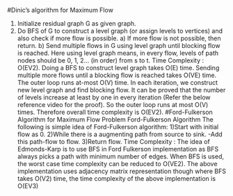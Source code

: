 #Dinic’s algorithm for Maximum Flow
1) Initialize residual graph G as given graph.
2) Do BFS of G to construct a level graph (or
   assign levels to vertices) and also check if 
   more flow is possible.
    a) If more flow is not possible, then return.
    b) Send multiple flows in G using level graph 
       until blocking flow is reached. Here using 
       level graph means, in every flow,
       levels of path nodes should be 0, 1, 2...
       (in order) from s to t.
Time Complexity : O(EV2). 
Doing a BFS to construct level graph takes O(E) time. Sending multiple more flows until a blocking flow is reached takes O(VE) time. The outer loop runs at-most O(V) time. In each iteration, we construct new level graph and find blocking flow. It can be proved that the number of levels increase at least by one in every iteration (Refer the below reference video for the proof). So the outer loop runs at most O(V) times. Therefore overall time complexity is O(EV2). 
#Ford-Fulkerson Algorithm for Maximum Flow Problem
Ford-Fulkerson Algorithm 
The following is simple idea of Ford-Fulkerson algorithm:
1)Start with initial flow as 0.
2)While there is a augmenting path from source to sink. 
-Add this path-flow to flow.
3)Return flow.
Time Complexity : The idea of Edmonds-Karp is to use BFS in Ford Fulkerson implementation as BFS always picks a path with minimum number of edges. When BFS is used, the worst case time complexity can be reduced to O(VE2). The above implementation uses adjacency matrix representation though where BFS takes O(V2) time, the time complexity of the above implementation is O(EV3)
